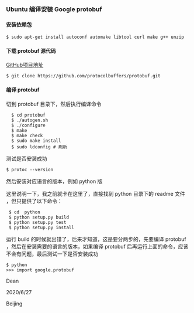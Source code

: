 ### Ubuntu 编译安装 Google protobuf

#### 安装依赖包

``` shell
$ sudo apt-get install autoconf automake libtool curl make g++ unzip
```

#### 下载 protobuf 源代码

[GitHub项目地址](https://github.com/protocolbuffers/protobuf)

``` shell
$ git clone https://github.com/protocolbuffers/protobuf.git
```

#### 编译 protobuf 

切到 protobuf 目录下，然后执行编译命令

``` shell
  $ cd protobuf
  $ ./autogen.sh
  $ ./configure
  $ make
  $ make check
  $ sudo make install
  $ sudo ldconfig # 刷新
```

测试是否安装成功

``` shell
$ protoc --version
```

然后安装对应语言的版本，例如 python 版

这里说明一下，我之前就卡在这里了，直接找到 python 目录下的 readme 文件 ，但只提供了以下命令：

``` shell
 $ cd  python
 $ python setup.py build
 $ python setup.py test
 $ python setup.py install
```

运行 build 的时候就出错了，后来才知道，这是要分两步的，先要编译 protobuf ，然后在安装需要的语言的版本，如果编译 protobuf 后再运行上面的命令，应该不会有问题，最后测试一下是否安装成功

``` shell
$ python
>>> import google.protobuf
```



Dean

2020/6/27

Beijing

